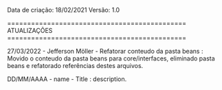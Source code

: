 Data de criação: 18/02/2021
Versão: 1.0


============================================= ATUALIZAÇÕES =============================================

27/03/2022 - Jefferson Möller - Refatorar conteudo da pasta beans : Movido o conteudo da pasta beans para core/interfaces, eliminado pasta beans e refatorado referências destes arquivos.

DD/MM/AAAA - name - Title : description.
